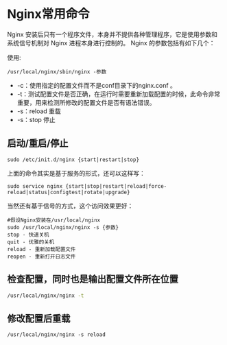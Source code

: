 # Nginx常用命令

Nginx 安装后只有一个程序文件，本身并不提供各种管理程序，它是使用参数和系统信号机制对 Nginx 进程本身进行控制的。 Nginx 的参数包括有如下几个：

使用:

```shell
/usr/local/nginx/sbin/nginx -参数
```

- -c：使用指定的配置文件而不是conf目录下的nginx.conf 。
- -t：测试配置文件是否正确，在运行时需要重新加载配置的时候，此命令非常重要，用来检测所修改的配置文件是否有语法错误。
- -s：reload 重载
- -s：stop 停止

## 启动/重启/停止

```shell
sudo /etc/init.d/nginx {start|restart|stop}
```

上面的命令其实是基于服务的形式，还可以这样写：

```shell
sudo service nginx {start|stop|restart|reload|force-reload|status|configtest|rotate|upgrade}
```

当然还有基于信号的方式，这个访问效果更好：

```shell
#假设Nginx安装在/usr/local/nginx
sudo /usr/local/nginx/nginx -s {参数}
stop - 快速关机
quit - 优雅的关机
reload - 重新加载配置文件
reopen - 重新打开日志文件
```

## 检查配置，同时也是输出配置文件所在位置

```sh
/usr/local/nginx/nginx -t
```

## 修改配置后重载

```shell
/usr/local/nginx/nginx -s reload
```

